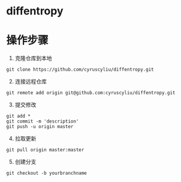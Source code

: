 # diffentropy

# 操作步骤
1. 克隆仓库到本地
```
git clone https://github.com/cyruscyliu/diffentropy.git
```
2. 连接远程仓库
```
git remote add origin git@github.com:cyruscyliu/diffentropy.git
```
3. 提交修改
```
git add *
git commit -m 'description'
git push -u origin master
```
4. 拉取更新
```
git pull origin master:master
```
5. 创建分支
```
git checkout -b yourbranchname
```


